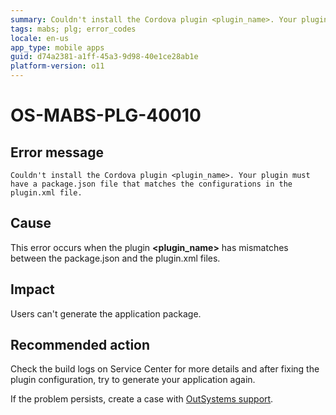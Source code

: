 ```yaml
---
summary: Couldn't install the Cordova plugin <plugin_name>. Your plugin must have a package.json file that matches the configurations in the plugin.xml file.
tags: mabs; plg; error_codes
locale: en-us
app_type: mobile apps
guid: d74a2381-a1ff-45a3-9d98-40e1ce28ab1e
platform-version: o11
---
```


# OS-MABS-PLG-40010

## Error message

`Couldn't install the Cordova plugin <plugin_name>. Your plugin must have a
package.json file that matches the configurations in the plugin.xml file.`

## Cause

This error occurs when the plugin **&lt;plugin_name&gt;** has mismatches between the
package.json and the plugin.xml files.

## Impact

Users can't generate the application package.

## Recommended action

Check the build logs on Service Center for more details and after fixing the
plugin configuration, try to generate your application again.

If the problem persists, create a case with [OutSystems
support](https://www.outsystems.com/support/portal/open-support-case?ErrorCode=OS-MABS-PLG-40010).
